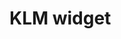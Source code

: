 <!--
  id: 3162
  slug: klm-widget
  type: fortpolio
  categories: Flash
  tags: 
  datefrom: 2007-11-01
  dateto: 2007-12-07
  incv: false
  inportfolio: false
  clients: Tribal DDB
  collaboration: 
  prizes: 
  images: 
-->

# KLM widget


